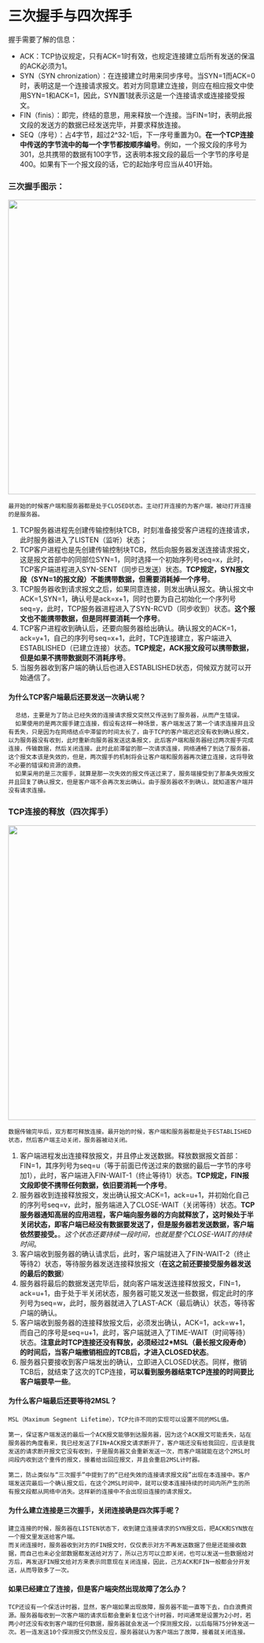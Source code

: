 # 三次握手与四次挥手

握手需要了解的信息：

* ACK：TCP协议规定，只有ACK=1时有效，也规定连接建立后所有发送的保温的ACK必须为1。
* SYN（SYN chronization）：在连接建立时用来同步序号。当SYN=1而ACK=0时，表明这是一个连接请求报文。若对方同意建立连接，则应在相应报文中使用SYN=1和ACK=1，因此，SYN置1就表示这是一个连接请求或连接接受报文。
* FIN（finis）：即完，终结的意思，用来释放一个连接。当FIN=1时，表明此报文段的发送方的数据已经发送完毕，并要求释放连接。
* SEQ（序号）：占4字节，超过2^32-1后，下一序号重置为0。**在一个TCP连接中传送的字节流中的每一个字节都按顺序编号**。例如，一个报文段的序号为301，总共携带的数据有100字节，这表明本报文段的最后一个字节的序号是400。如果有下一个报文段的话，它的起始序号应当从401开始。

### 三次握手图示：
<img src="https://img-blog.csdn.net/20170605110405666?watermark/2/text/aHR0cDovL2Jsb2cuY3Nkbi5uZXQvcXpjc3U=/font/5a6L5L2T/fontsize/400/fill/I0JBQkFCMA==/dissolve/70/gravity/SouthEast" width="600" hegiht="400" align=center />

	最开始的时候客户端和服务器都是处于CLOSED状态。主动打开连接的为客户端，被动打开连接的是服务器。
	
1. TCP服务器进程先创建传输控制块TCB，时刻准备接受客户进程的连接请求，此时服务器进入了LISTEN（监听）状态；
2. TCP客户进程也是先创建传输控制块TCB，然后向服务器发送连接请求报文，这是报文首部中的同部位SYN=1，同时选择一个初始序列号seq=x，此时，TCP客户端进程进入SYN-SENT（同步已发送）状态。**TCP规定，SYN报文段（SYN=1的报文段）不能携带数据，但需要消耗掉一个序号**。
3. TCP服务器收到请求报文之后，如果同意连接，则发出确认报文。确认报文中ACK=1,SYN=1，确认号是ack=x+1，同时也要为自己初始化一个序列号seq=y，此时，TCP服务器进程进入了SYN-RCVD（同步收到）状态。**这个报文也不能携带数据，但是同样要消耗一个序号**。
4. TCP客户进程收到确认后，还要向服务器给出确认。确认报文的ACK=1，ack=y+1，自己的序列号seq=x+1，此时，TCP连接建立，客户端进入ESTABLISHED（已建立连接）状态。**TCP规定，ACK报文段可以携带数据，但是如果不携带数据则不消耗序号**。
5. 当服务器收到客户端的确认后也进入ESTABLISHED状态，伺候双方就可以开始通信了。

#### 为什么TCP客户端最后还要发送一次确认呢？
```
  总结，主要是为了防止已经失效的连接请求报文突然又传送到了服务器，从而产生错误。
  如果使用的是两次握手建立连接，假设有这样一种场景，客户端发送了第一个请求连接并且没有丢失，只是因为在网络结点中滞留的时间太长了，由于TCP的客户端迟迟没有收到确认报文，以为服务器没有收到，此时重新向服务器发送这条报文，此后客户端和服务器经过两次握手完成连接，传输数据，然后关闭连接。此时此前滞留的那一次请求连接，网络通畅了到达了服务器，这个报文本该是失效的，但是，两次握手的机制将会让客户端和服务器再次建立连接，这将导致不必要的错误和资源的浪费。
  如果采用的是三次握手，就算是那一次失效的报文传送过来了，服务端接受到了那条失效报文并且回复了确认报文，但是客户端不会再次发出确认。由于服务器收不到确认，就知道客户端并没有请求连接。
```


### TCP连接的释放（四次挥手）
<img src="https://img-blog.csdn.net/20170606084851272?watermark/2/text/aHR0cDovL2Jsb2cuY3Nkbi5uZXQvcXpjc3U=/font/5a6L5L2T/fontsize/400/fill/I0JBQkFCMA==/dissolve/70/gravity/SouthEast" width="600" hegiht="400" align=center />

	数据传输完毕后，双方都可释放连接。最开始的时候，客户端和服务器都是处于ESTABLISHED状态，然后客户端主动关闭，服务器被动关闭。
	
1. 客户端进程发出连接释放报文，并且停止发送数据。释放数据报文首部：FIN=1，其序列号为seq=u（等于前面已传送过来的数据的最后一字节的序号加1），此时，客户端进入FIN-WAIT-1（终止等待1）状态。**TCP规定，FIN报文段即使不携带任何数据，依旧要消耗一个序号**。
2. 服务器收到连接释放报文，发出确认报文:ACK=1，ack=u+1，并初始化自己的序列号seq=v，此时，服务端进入了CLOSE-WAIT（关闭等待）状态。**TCP服务器通知高层的应用进程，客户端向服务器的方向就释放了，这时候处于半关闭状态，即客户端已经没有数据要发送了，但是服务器若发送数据，客户端依然要接受。**。*这个状态还要持续一段时间，也就是整个CLOSE-WAIT的持续时间*。
3. 客户端收到服务器的确认请求后，此时，客户端就进入了FIN-WAIT-2（终止等待2）状态，等待服务器发送连接释放报文（**在这之前还要接受服务器发送的最后的数据**）
4. 服务器将最后的数据发送完毕后，就向客户端发送连接释放报文，FIN=1，ack=u+1，由于处于半关闭状态，服务器可能又发送一些数据，假定此时的序列号为seq=w，此时，服务器就进入了LAST-ACK（最后确认）状态，等待客户端的确认。
5. 客户端收到服务器的连接释放报文后，必须发出确认，ACK=1，ack=w+1，而自己的序号是seq=u+1，此时，客户端就进入了TIME-WAIT（时间等待）状态。**注意此时TCP连接还没有释放，必须经过2*MSL（最长报文段寿命）的时间后，当客户端撤销相应的TCB后，才进入CLOSED状态**。
6. 服务器只要接收到客户端发出的确认，立即进入CLOSED状态。同样，撤销TCB后，就结束了这次的TCP连接，**可以看到服务器结束TCP连接的时间要比客户端要早一些**。


#### 为什么客户端最后还要等待2MSL？
```
MSL（Maximum Segment Lifetime），TCP允许不同的实现可以设置不同的MSL值。

第一，保证客户端发送的最后一个ACK报文能够到达服务器，因为这个ACK报文可能丢失，站在服务器的角度看来，我已经发送了FIN+ACK报文请求断开了，客户端还没有给我回应，应该是我发送的请求断开报文它没有收到，于是服务器又会重新发送一次，而客户端就能在这个2MSL时间段内收到这个重传的报文，接着给出回应报文，并且会重启2MSL计时器。

第二，防止类似与“三次握手”中提到了的“已经失效的连接请求报文段”出现在本连接中。客户端发送完最后一个确认报文后，在这个2MSL时间中，就可以使本连接持续的时间内所产生的所有报文段都从网络中消失。这样新的连接中不会出现旧连接的请求报文。
```

#### 为什么建立连接是三次握手，关闭连接确是四次挥手呢？
```
建立连接的时候，服务器在LISTEN状态下，收到建立连接请求的SYN报文后，把ACK和SYN放在一个报文里发送给客户端。
而关闭连接时，服务器收到对方的FIN报文时，仅仅表示对方不再发送数据了但是还能接收数据，而自己也未必全部数据都发送给对方了，所以己方可以立即关闭，也可以发送一些数据给对方后，再发送FIN报文给对方来表示同意现在关闭连接，因此，己方ACK和FIN一般都会分开发送，从而导致多了一次。
```


#### 如果已经建立了连接，但是客户端突然出现故障了怎么办？

	TCP还设有一个保活计时器，显然，客户端如果出现故障，服务器不能一直等下去，白白浪费资源。服务器每收到一次客户端的请求后都会重新复位这个计时器，时间通常是设置为2小时，若两小时还没有收到客户端的任何数据，服务器就会发送一个探测报文段，以后每隔75分钟发送一次。若一连发送10个探测报文仍然没反应，服务器就认为客户端出了故障，接着就关闭连接。

